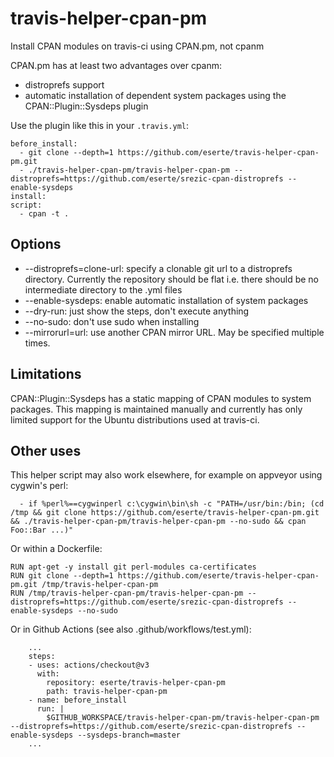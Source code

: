 # travis-helper-cpan-pm
Install CPAN modules on travis-ci using CPAN.pm, not cpanm

CPAN.pm has at least two advantages over cpanm:
* distroprefs support
* automatic installation of dependent system packages using the CPAN::Plugin::Sysdeps plugin

Use the plugin like this in your `.travis.yml`:

```
before_install:
  - git clone --depth=1 https://github.com/eserte/travis-helper-cpan-pm.git
  - ./travis-helper-cpan-pm/travis-helper-cpan-pm --distroprefs=https://github.com/eserte/srezic-cpan-distroprefs --enable-sysdeps
install:
script:
  - cpan -t .
```

## Options
* --distroprefs=clone-url: specify a clonable git url to a distroprefs directory. Currently the repository should be flat i.e.
there should be no intermediate directory to the .yml files
* --enable-sysdeps: enable automatic installation of system packages
* --dry-run: just show the steps, don't execute anything
* --no-sudo: don't use sudo when installing
* --mirrorurl=url: use another CPAN mirror URL. May be specified multiple times.

## Limitations
CPAN::Plugin::Sysdeps has a static mapping of CPAN modules to system packages.
This mapping is maintained manually and currently has only limited support for
the Ubuntu distributions used at travis-ci.

## Other uses
This helper script may also work elsewhere, for example on appveyor using cygwin's perl:
```
  - if %perl%==cygwinperl c:\cygwin\bin\sh -c "PATH=/usr/bin:/bin; (cd /tmp && git clone https://github.com/eserte/travis-helper-cpan-pm.git && ./travis-helper-cpan-pm/travis-helper-cpan-pm --no-sudo && cpan Foo::Bar ...)"
```

Or within a Dockerfile:
```
RUN apt-get -y install git perl-modules ca-certificates
RUN git clone --depth=1 https://github.com/eserte/travis-helper-cpan-pm.git /tmp/travis-helper-cpan-pm
RUN /tmp/travis-helper-cpan-pm/travis-helper-cpan-pm --distroprefs=https://github.com/eserte/srezic-cpan-distroprefs --enable-sysdeps --no-sudo
```

Or in Github Actions (see also .github/workflows/test.yml):
```
    ...
    steps:
    - uses: actions/checkout@v3
      with:
        repository: eserte/travis-helper-cpan-pm
        path: travis-helper-cpan-pm
    - name: before_install
      run: |
        $GITHUB_WORKSPACE/travis-helper-cpan-pm/travis-helper-cpan-pm --distroprefs=https://github.com/eserte/srezic-cpan-distroprefs --enable-sysdeps --sysdeps-branch=master
    ...
```
